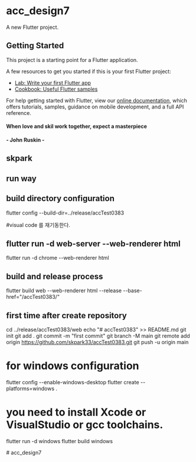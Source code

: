 # acc_design7

A new Flutter project.

## Getting Started

This project is a starting point for a Flutter application.

A few resources to get you started if this is your first Flutter project:

- [Lab: Write your first Flutter app](https://flutter.dev/docs/get-started/codelab)
- [Cookbook: Useful Flutter samples](https://flutter.dev/docs/cookbook)

For help getting started with Flutter, view our
[online documentation](https://flutter.dev/docs), which offers tutorials,
samples, guidance on mobile development, and a full API reference.


####
####  When love and skil work together, expect a masterpiece
####  - John Ruskin - 
####

##
## skpark
## run way
## build directory configuration
flutter config --build-dir=../release/accTest0383  

#visual code 를 재기동한다.
## flutter run -d web-server --web-renderer html
flutter run -d chrome --web-renderer html

## build and release process
flutter build web --web-renderer html --release --base-href="/accTest0383/"

## first time after create repository
cd ../release/accTest0383/web
echo "# accTest0383" >> README.md
git init
git add .
git commit -m "first commit"
git branch -M main
git remote add origin https://github.com/skpark33/accTest0383.git
git push -u origin main

# for windows configuration

flutter config --enable-windows-desktop 
flutter create --platforms=windows . 
# you need to install Xcode or VisualStudio or gcc toolchains.
flutter run -d windows
flutter build windows

#   a c c _ d e s i g n 7  
 